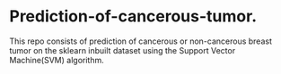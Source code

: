 # Prediction-of-cancerous-tumor.
This repo consists of prediction of cancerous or non-cancerous breast tumor on the sklearn inbuilt dataset using the Support Vector Machine(SVM) algorithm.
